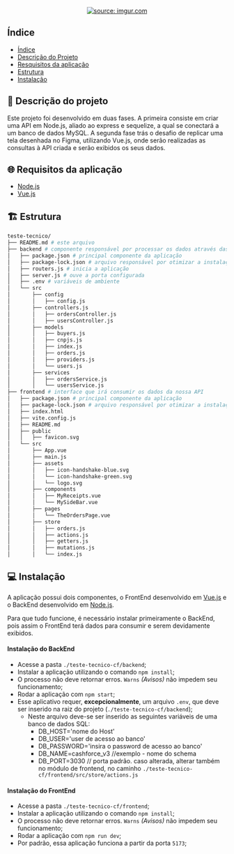 <p align="center"><a href="https://imgur.com/mV8Bhni"><img src="https://i.imgur.com/mV8Bhni.png" title="source: imgur.com" /></a></p>

## Índice

- [Índice](#índice)
- [Descrição do Projeto](#-descrição-do-projeto)
- [Resquisitos da aplicação](#-requisitos-da-aplicação)
- [Estrutura](#-estrutura)
- [Instalação](#-instalação)

## 💾 Descrição do projeto

Este projeto foi desenvolvido em duas fases. A primeira consiste em criar uma API em Node.js, aliado ao express e sequelize, a qual se conectará a um banco de dados MySQL. A segunda fase trás o desafio de replicar uma tela desenhada no Figma, utilizando Vue.js, onde serão realizadas as consultas à API criada e serão exibidos os seus dados.

## 🌐 Requisitos da aplicação

- [Node.js](https://nodejs.org/en/)
- [Vue.js](https://vuejs.org/)

## 🏗️ Estrutura

```bash
teste-tecnico/
├── README.md # este arquivo
├── backend # componente responsável por processar os dados através das requisições
│   ├── package.json # principal componente da aplicação
│   ├── package-lock.json # arquivo responsável por otimizar a instalação em outros ambientes
│   ├── routers.js # inicia a aplicação
│   ├── server.js # ouve a porta configurada
│   ├── .env # variáveis de ambiente 
│   └── src
│       ├── config
│       │   ├── config.js
│       ├── controllers.js
│       │   ├── ordersController.js
│       │   ├── usersController.js
│       ├── models
│       │   ├── buyers.js
│       │   ├── cnpjs.js
│       │   ├── index.js
│       │   ├── orders.js
│       │   ├── providers.js
│       │   └── users.js
│       ├── services
│       │   ├── ordersService.js
│       │   └── usersService.js
├── frontend # interface que irá consumir os dados da nossa API
│   ├── package.json # principal componente da aplicação
│   ├── package-lock.json # arquivo responsável por otimizar a instalação em outros ambientes
│   ├── index.html
│   ├── vite.config.js
│   ├── README.md
│   ├── public
│   │   ├── favicon.svg
│   └── src
│       ├── App.vue
│       ├── main.js
│       ├── assets
│       │   ├── icon-handshake-blue.svg
│       │   └── icon-handshake-green.svg
│       │   └── logo.svg
│       ├── components
│       │   ├── MyReceipts.vue
│       │   └── MySideBar.vue
│       ├── pages
│       │   └── TheOrdersPage.vue
│       ├── store
│       │   ├── orders.js
│       │   ├── actions.js
│       │   ├── getters.js
│       │   ├── mutations.js
│       │   └── index.js

```


## 💻 Instalação

A aplicação possui dois componentes, o FrontEnd desenvolvido em [Vue.js](https://vuejs.org/) e o BackEnd desenvolvido em [Node.js](https://nodejs.org/en/).

Para que tudo funcione, é necessário instalar primeiramente o BackEnd, pois assim o FrontEnd terá dados para consumir e serem devidamente exibidos.

#### Instalação do BackEnd

- Acesse a pasta `./teste-tecnico-cf/backend`;
- Instalar a aplicação utilizando o comando `npm install`;
- O processo não deve retornar erros. `Warns` *(Avisos)* não impedem seu funcionamento;
- Rodar a aplicação com `npm start`;
-  Esse aplicativo requer, **excepcionalmente**, um arquivo `.env`, que deve ser inserido na raiz do projeto (`./teste-tecnico-cf/backend`); 
    - Neste arquivo deve-se ser inserido as seguintes variáveis de uma banco de dados SQL:
        -  DB_HOST='nome do Host'
        -  DB_USER='user de acesso ao banco'
        -  DB_PASSWORD='insira o password de acesso ao banco'
        -  DB_NAME=cashforce_v3 //exemplo - nome do schema
        -  DB_PORT=3030 // porta padrão. caso alterada, alterar também no módulo de frontend, no caminho `./teste-tecnico-cf/frontend/src/store/actions.js`

#### Instalação do FrontEnd

- Acesse a pasta `./teste-tecnico-cf/frontend`;
- Instalar a aplicação utilizando o comando `npm install`;
- O processo não deve retornar erros. `Warns` *(Avisos)* não impedem seu funcionamento;
- Rodar a aplicação com `npm run dev`;
- Por padrão, essa aplicação funciona a partir da porta `5173`;







